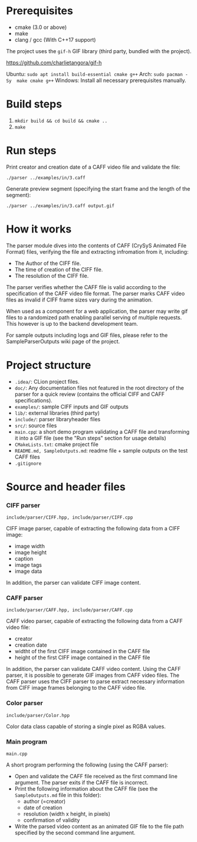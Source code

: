 # Prerequisites

- cmake (3.0 or above)
- make
- clang / gcc (With C++17 support)

The project uses the `gif-h` GIF library (third party, bundled with the project).

https://github.com/charlietangora/gif-h

Ubuntu:
`sudo apt install build-essential cmake g++`
Arch:
`sudo pacman -Sy  make cmake g++`
Windows:
Install all necessary prerequisites manually.

# Build steps

1. `mkdir build && cd build && cmake ..`
2. `make`

# Run steps
Print creator and creation date of a CAFF video file and validate the file:

`./parser ../examples/in/3.caff`

Generate preview segment (specifying the start frame and the length of the segment):

`./parser ../examples/in/3.caff output.gif`

# How it works

The parser module dives into the contents of CAFF (CrySyS Animated File Format) files, verifying the file and extracting infromation from it, including:
- The Author of the CIFF file.
- The time of creation of the CIFF file.
- The resolution of the CIFF file.

The parser verifies whether the CAFF file is valid according to the specification of the CAFF video file format.
The parser marks CAFF video files as invalid if CIFF frame sizes vary during the animation.

When used as a component for a web application, the parser may write gif files to a randomized path enabling parallel serving of multiple requests. This however is up to the backend development team.

For sample outputs including logs and GIF files, please refer to the SampleParserOutputs wiki page of the project.

# Project structure

- `.idea/`: CLion project files.
- `doc/`: Any documentation files not featured in the root directory of the parser for a quick review (contains the official CIFF and CAFF specifications).
- `examples/`: sample CIFF inputs and GIF outputs
- `lib/`: external libraries (third party)
- `include/`: parser libraryheader files
- `src/`: source files
- `main.cpp`: a short demo program validating a CAFF file and transforming it into a GIF file (see the "Run steps" section for usage details)
- `CMakeLists.txt`: cmake project file
- `README.md, SampleOutputs.md`: readme file + sample outputs on the test CAFF files
- `.gitignore`

# Source and header files

### CIFF parser
`include/parser/CIFF.hpp, include/parser/CIFF.cpp`

CIFF image parser, capable of extracting the following data from a CIFF image:
- image width
- image height
- caption
- image tags
- image data

In addition, the parser can validate CIFF image content.

### CAFF parser
`include/parser/CAFF.hpp, include/parser/CAFF.cpp`

CAFF video parser, capable of extracting the following data from a CAFF video file:
- creator
- creation date
- widtht of the first CIFF image contained in the CAFF file
- height of the first CIFF image contained in the CAFF file

In addition, the parser can validate CAFF video content.
Using the CAFF parser, it is possible to generate GIF images from CAFF video files.
The CAFF parser uses the CIFF parser to parse extract necessary information from CIFF image frames belonging to the CAFF video file.

### Color parser
`include/parser/Color.hpp`

Color data class capable of storing a single pixel as RGBA values.

### Main program
`main.cpp`

A short program performing the following (using the CAFF parser):
- Open and validate the CAFF file received as the first command line argument. The parser exits if the CAFF file is incorrect.
- Print the following information about the CAFF file (see the `SampleOutputs.md` file in this folder):
  - author (=creator)
  - date of creation
  - resolution (width x height, in pixels)
  - confirmation of validity
- Write the parsed video content as an animated GIF file to the file path specified by the second command line argument.
